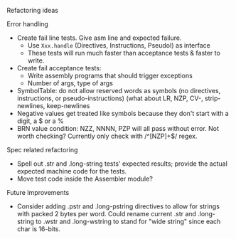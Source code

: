 Refactoring ideas

Error handling

- Create fail line tests.  Give asm line and expected failure.
    - Use `Xxx.handle` (Directives, Instructions, PseudoI) as interface
    - These tests will run much faster than acceptance tests & faster to
      write.
- Create fail acceptance tests:
    - Write assembly programs that should trigger exceptions
    - Number of args, type of args
- SymbolTable:  do not allow reserved words as symbols
  (no directives, instructions, or pseudo-instructions)
  (what about LR, NZP, CV-, strip-newlines, keep-newlines
- Negative values get treated like symbols because they don't start
  with a digit, a $ or a %
- BRN value condition:  NZZ, NNNN, PZP will all pass without error.
  Not worth checking?  Currently only check with /^[NZP]+$/ regex.

Spec related refactoring

- Spell out .str and .long-string tests' expected results; provide
  the actual expected machine code for the tests.
- Move test code inside the Assembler module?

Future Improvements

- Consider adding .pstr and .long-pstring directives to allow for
  strings with packed 2 bytes per word.
  Could rename current .str and .long-string to .wstr and .long-wstring
  to stand for "wide string" since each char is 16-bits.
